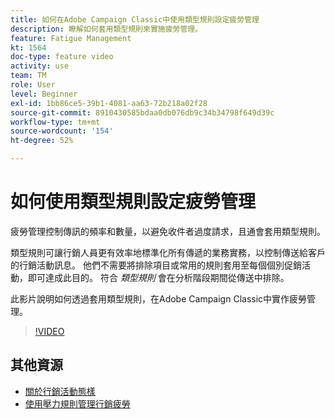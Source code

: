 ```yaml
---
title: 如何在Adobe Campaign Classic中使用類型規則設定疲勞管理
description: 瞭解如何套用類型規則來實施疲勞管理。
feature: Fatigue Management
kt: 1564
doc-type: feature video
activity: use
team: TM
role: User
level: Beginner
exl-id: 1bb86ce5-39b1-4081-aa63-72b218a02f28
source-git-commit: 8910430585bdaa0db076db9c34b34798f649d39c
workflow-type: tm+mt
source-wordcount: '154'
ht-degree: 52%

---
```


# 如何使用類型規則設定疲勞管理

疲勞管理控制傳訊的頻率和數量，以避免收件者過度請求，且通會套用類型規則。

類型規則可讓行銷人員更有效率地標準化所有傳遞的業務實務，以控制傳送給客戶的行銷活動訊息。 他們不需要將排除項目或常用的規則套用至每個個別促銷活動，即可達成此目的。 符合 *類型規則* 會在分析階段期間從傳送中排除。

此影片說明如何透過套用類型規則，在Adobe Campaign Classic中實作疲勞管理。

>[!VIDEO](https://video.tv.adobe.com/v/25090?quality=12)

## 其他資源

* [關於行銷活動態樣](https://experienceleague.adobe.com/docs/campaign-classic/using/orchestrating-campaigns/campaign-optimization/about-campaign-typologies.html?lang=zh-Hant)
* [使用壓力規則管理行銷疲勞](https://experienceleague.adobe.com/docs/campaign-classic/using/orchestrating-campaigns/campaign-optimization/pressure-rules.html?lang=zh-Hant)
